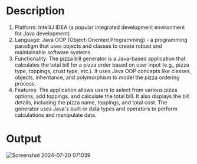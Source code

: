 # Description

1. Platform: IntelliJ IDEA (a popular integrated development environment for Java development)
2. Language: Java OOP (Object-Oriented Programming) - a programming paradigm that uses objects and classes to create robust and maintainable software systems
3. Functionality: The pizza bill generator is a Java-based application that calculates the total bill for a pizza order based on user input (e.g., pizza type, toppings, crust type, etc.). It uses Java OOP concepts like classes, objects, inheritance, and polymorphism to model the pizza ordering process.
4. Features: The application allows users to select from various pizza options, add toppings, and calculate the total bill. It also displays the bill details, including the pizza name, toppings, and total cost. The generator uses Java's built-in data types and operators to perform calculations and manipulate data.
# Output
![Screenshot 2024-07-20 071039](https://github.com/user-attachments/assets/c42a3a71-d540-4783-a5b9-a590937e5d9f)
